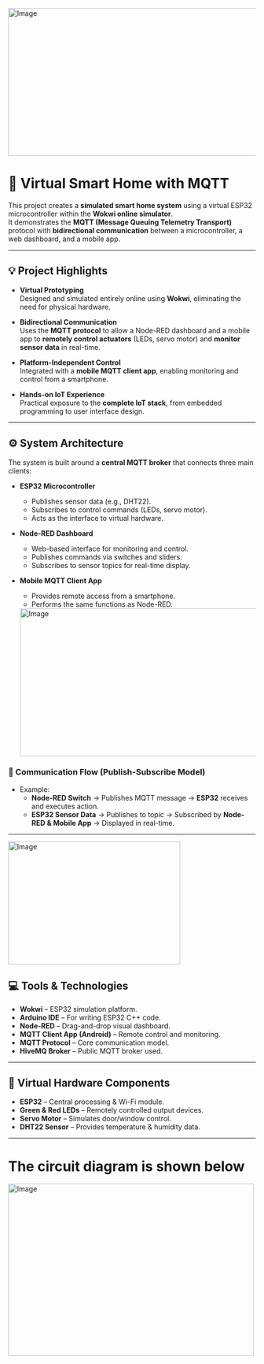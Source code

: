 <img width="700" height="300" alt="Image" src="https://github.com/user-attachments/assets/9a6cd590-4368-4e06-9685-4e7d2b400ef4" />


# 🏡 Virtual Smart Home with MQTT

This project creates a **simulated smart home system** using a virtual ESP32 microcontroller within the **Wokwi online simulator**.  
It demonstrates the **MQTT (Message Queuing Telemetry Transport)** protocol with **bidirectional communication** between a microcontroller, a web dashboard, and a mobile app.

---

## 💡 Project Highlights

- **Virtual Prototyping**  
  Designed and simulated entirely online using **Wokwi**, eliminating the need for physical hardware.

- **Bidirectional Communication**  
  Uses the **MQTT protocol** to allow a Node-RED dashboard and a mobile app to **remotely control actuators** (LEDs, servo motor) and **monitor sensor data** in real-time.

- **Platform-Independent Control**  
  Integrated with a **mobile MQTT client app**, enabling monitoring and control from a smartphone.

- **Hands-on IoT Experience**  
  Practical exposure to the **complete IoT stack**, from embedded programming to user interface design.

---

## ⚙️ System Architecture

The system is built around a **central MQTT broker** that connects three main clients:

- **ESP32 Microcontroller**
  - Publishes sensor data (e.g., DHT22).
  - Subscribes to control commands (LEDs, servo motor).
  - Acts as the interface to virtual hardware.

- **Node-RED Dashboard**
  - Web-based interface for monitoring and control.
  - Publishes commands via switches and sliders.
  - Subscribes to sensor topics for real-time display.

- **Mobile MQTT Client App**
  - Provides remote access from a smartphone.
  - Performs the same functions as Node-RED.
 
  <img width="850" height="300" alt="Image" src="https://github.com/user-attachments/assets/d63ce600-3c02-4cbe-a5cf-96f183179590" />

### 🔄 Communication Flow (Publish-Subscribe Model)

- Example:  
  - **Node-RED Switch** → Publishes MQTT message → **ESP32** receives and executes action.  
  - **ESP32 Sensor Data** → Publishes to topic → Subscribed by **Node-RED & Mobile App** → Displayed in real-time.

---

<img width="350" height="250" alt="Image" src="https://github.com/user-attachments/assets/5dd5b51f-55e4-4dad-bb2c-55499a3b5c80" />

## 💻 Tools & Technologies

- **Wokwi** – ESP32 simulation platform.  
- **Arduino IDE** – For writing ESP32 C++ code.  
- **Node-RED** – Drag-and-drop visual dashboard.  
- **MQTT Client App (Android)** – Remote control and monitoring.  
- **MQTT Protocol** – Core communication model.  
- **HiveMQ Broker** – Public MQTT broker used.

---

## 🔌 Virtual Hardware Components

- **ESP32** – Central processing & Wi-Fi module.  
- **Green & Red LEDs** – Remotely controlled output devices.  
- **Servo Motor** – Simulates door/window control.  
- **DHT22 Sensor** – Provides temperature & humidity data.  

---
# The circuit diagram is shown below

<img width="500" height="350" alt="Image" src="https://github.com/user-attachments/assets/61de8534-1aac-49ab-95b0-a61138ea0e24" />

